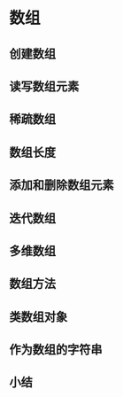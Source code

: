 # 数组

## 创建数组

## 读写数组元素

## 稀疏数组

## 数组长度
## 添加和删除数组元素

## 迭代数组
## 多维数组
## 数组方法
## 类数组对象

## 作为数组的字符串
## 小结
